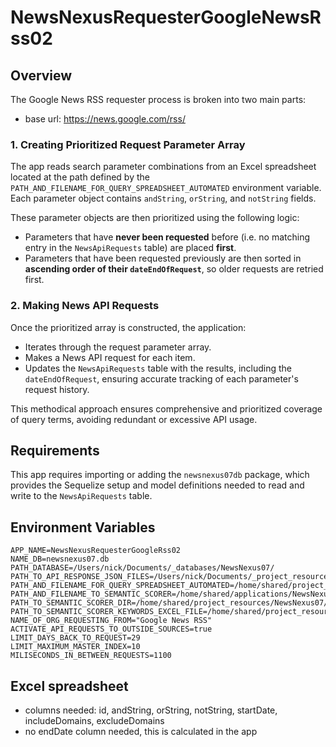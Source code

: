 # NewsNexusRequesterGoogleNewsRss02

## Overview

The Google News RSS requester process is broken into two main parts:

- base url: https://news.google.com/rss/

### 1. Creating Prioritized Request Parameter Array

The app reads search parameter combinations from an Excel spreadsheet located at the path defined by the `PATH_AND_FILENAME_FOR_QUERY_SPREADSHEET_AUTOMATED` environment variable. Each parameter object contains `andString`, `orString`, and `notString` fields.

These parameter objects are then prioritized using the following logic:

- Parameters that have **never been requested** before (i.e. no matching entry in the `NewsApiRequests` table) are placed **first**.
- Parameters that have been requested previously are then sorted in **ascending order of their `dateEndOfRequest`**, so older requests are retried first.

### 2. Making News API Requests

Once the prioritized array is constructed, the application:

- Iterates through the request parameter array.
- Makes a News API request for each item.
- Updates the `NewsApiRequests` table with the results, including the `dateEndOfRequest`, ensuring accurate tracking of each parameter's request history.

This methodical approach ensures comprehensive and prioritized coverage of query terms, avoiding redundant or excessive API usage.

## Requirements

This app requires importing or adding the `newsnexus07db` package, which provides the Sequelize setup and model definitions needed to read and write to the `NewsApiRequests` table.

## Environment Variables

```
APP_NAME=NewsNexusRequesterGoogleRss02
NAME_DB=newsnexus07.db
PATH_DATABASE=/Users/nick/Documents/_databases/NewsNexus07/
PATH_TO_API_RESPONSE_JSON_FILES=/Users/nick/Documents/_project_resources/NewsNexus07/api_response_json_files
PATH_AND_FILENAME_FOR_QUERY_SPREADSHEET_AUTOMATED=/home/shared/project_resources/NewsNexus07/utilities/automation_excel_files/AutomatedRequestsNewsDataIo.xlsx
PATH_AND_FILENAME_TO_SEMANTIC_SCORER=/home/shared/applications/NewsNexusSemanticScorer02/index.js
PATH_TO_SEMANTIC_SCORER_DIR=/home/shared/project_resources/NewsNexus07/utilities/semantic_scorer
PATH_TO_SEMANTIC_SCORER_KEYWORDS_EXCEL_FILE=/home/shared/project_resources/NewsNexus07/utilities/semantic_scorer/NewsNexusSemanticScorerKeywords.xlsx
NAME_OF_ORG_REQUESTING_FROM="Google News RSS"
ACTIVATE_API_REQUESTS_TO_OUTSIDE_SOURCES=true
LIMIT_DAYS_BACK_TO_REQUEST=29
LIMIT_MAXIMUM_MASTER_INDEX=10
MILISECONDS_IN_BETWEEN_REQUESTS=1100
```

## Excel spreadsheet

- columns needed: id, andString, orString, notString, startDate, includeDomains, excludeDomains
- no endDate column needed, this is calculated in the app
